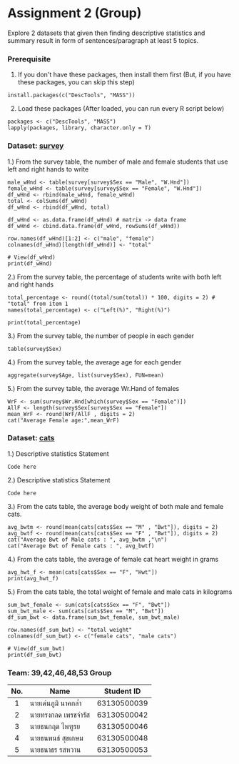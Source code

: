 # Assignment 2 (Group)
Explore 2 datasets that given then finding descriptive statistics and summary result in form of sentences/paragraph at least 5 topics.

### Prerequisite

1. If you don't have these packages, then install them first (But, if you have these packages, you can skip this step)
```{R}
install.packages(c("DescTools", "MASS"))
```

2. Load these packages (After loaded, you can run every R script below)
```{R}
packages <- c("DescTools", "MASS")
lapply(packages, library, character.only = T)
```

### Dataset: [survey](https://www.rdocumentation.org/packages/MASS/versions/7.3-47/topics/survey)

1.) From the survey table, the number of male and female students that use left and right hands to write
```{R}
male_wHnd <- table(survey[survey$Sex == "Male", "W.Hnd"])
female_wHnd <- table(survey[survey$Sex == "Female", "W.Hnd"])
df_wHnd <- rbind(male_wHnd, female_wHnd)
total <- colSums(df_wHnd)
df_wHnd <- rbind(df_wHnd, total)

df_wHnd <- as.data.frame(df_wHnd) # matrix -> data frame
df_wHnd <- cbind.data.frame(df_wHnd, rowSums(df_wHnd))

row.names(df_wHnd)[1:2] <- c("male", "female")
colnames(df_wHnd)[length(df_wHnd)] <- "total"

# View(df_wHnd)
print(df_wHnd)
```

2.) From the survey table, the percentage of students write with both left and right hands
```{R}
total_percentage <- round((total/sum(total)) * 100, digits = 2) # "total" from item 1
names(total_percentage) <- c("Left(%)", "Right(%)")

print(total_percentage)
```

3.) From the survey table, the number of people in each gender
```{R}
table(survey$Sex)
```

4.) From the survey table, the average age for each gender
```{R}
aggregate(survey$Age, list(survey$Sex), FUN=mean)
```

5.) From the survey table, the average Wr.Hand of females
```{R}
WrF <- sum(survey$Wr.Hnd[which(survey$Sex == "Female")])
AllF <- length(survey$Sex[survey$Sex == "Female"])
mean_WrF <- round(WrF/AllF , digits = 2)
cat("Average Female age:",mean_WrF)
```

### Dataset: [cats](https://www.rdocumentation.org/packages/MASS/versions/7.3-47/topics/cats)

1.) Descriptive statistics Statement
```{R}
Code here
```

2.) Descriptive statistics Statement
```{R}
Code here
```

3.) From the cats table, the average body weight of both male and female cats.
```{R}
avg_bwtm <- round(mean(cats[cats$Sex == "M" , "Bwt"]), digits = 2)
avg_bwtf <- round(mean(cats[cats$Sex == "F" , "Bwt"]), digits = 2)
cat("Average Bwt of Male cats : ", avg_bwtm ,"\n")
cat("Average Bwt of Female cats : ", avg_bwtf)
```

4.) From the cats table, the average of female cat heart weight in grams
```{R}
avg_hwt_f <- mean(cats[cats$Sex == "F", "Hwt"])
print(avg_hwt_f)
```

5.) From the cats table, the total weight of female and male cats in kilograms
```{R}
sum_bwt_female <- sum(cats[cats$Sex == "F", "Bwt"])
sum_bwt_male <- sum(cats[cats$Sex == "M", "Bwt"])
df_sum_bwt <- data.frame(sum_bwt_female, sum_bwt_male)

row.names(df_sum_bwt) <- "total weight"
colnames(df_sum_bwt) <- c("female cats", "male cats")

# View(df_sum_bwt)
print(df_sum_bwt)
```

### Team: 39,42,46,48,53 Group
| No. | Name              | Student ID   |
|:---:|-------------------|--------------|
|  1  | นายเด่นภูมิ นาคกล่ำ    | 63130500039  |
|  2  | นายทรงกลด เพรชจำรัส  | 63130500042  |
|  3  | นายธนกฤต ไพฑูรย     | 63130500046 |
|  4  | นายธนพนธ์ สุขเกษม     | 63130500048 |
|  5  | นายธนาธร รสหวาน     | 63130500053 |
